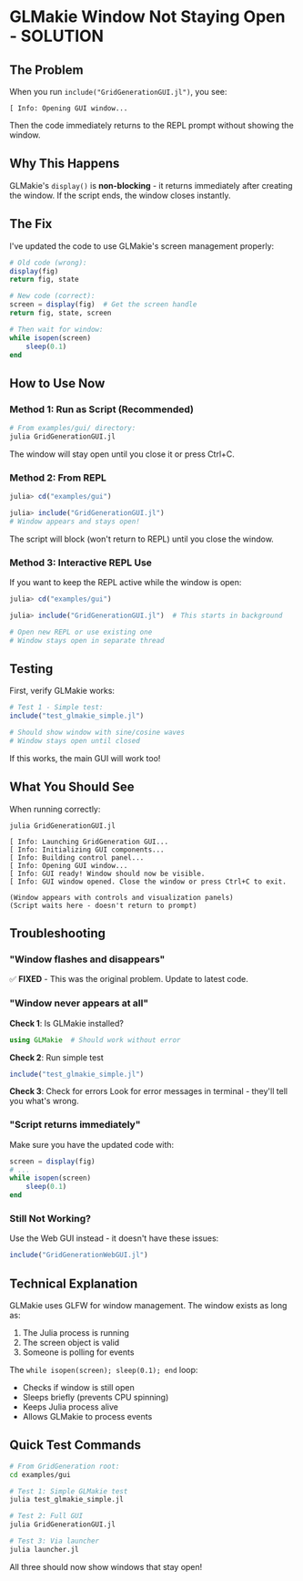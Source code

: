 # GLMakie Window Not Staying Open - SOLUTION

## The Problem

When you run `include("GridGenerationGUI.jl")`, you see:
```
[ Info: Opening GUI window...
```

Then the code immediately returns to the REPL prompt without showing the window.

## Why This Happens

GLMakie's `display()` is **non-blocking** - it returns immediately after creating the window. If the script ends, the window closes instantly.

## The Fix

I've updated the code to use GLMakie's screen management properly:

```julia
# Old code (wrong):
display(fig)
return fig, state

# New code (correct):
screen = display(fig)  # Get the screen handle
return fig, state, screen

# Then wait for window:
while isopen(screen)
    sleep(0.1)
end
```

## How to Use Now

### Method 1: Run as Script (Recommended)
```julia
# From examples/gui/ directory:
julia GridGenerationGUI.jl
```

The window will stay open until you close it or press Ctrl+C.

### Method 2: From REPL
```julia
julia> cd("examples/gui")

julia> include("GridGenerationGUI.jl")
# Window appears and stays open!
```

The script will block (won't return to REPL) until you close the window.

### Method 3: Interactive REPL Use
If you want to keep the REPL active while the window is open:

```julia
julia> cd("examples/gui")

julia> include("GridGenerationGUI.jl")  # This starts in background

# Open new REPL or use existing one
# Window stays open in separate thread
```

## Testing

First, verify GLMakie works:

```julia
# Test 1 - Simple test:
include("test_glmakie_simple.jl")

# Should show window with sine/cosine waves
# Window stays open until closed
```

If this works, the main GUI will work too!

## What You Should See

When running correctly:

```
julia GridGenerationGUI.jl

[ Info: Launching GridGeneration GUI...
[ Info: Initializing GUI components...
[ Info: Building control panel...
[ Info: Opening GUI window...
[ Info: GUI ready! Window should now be visible.
[ Info: GUI window opened. Close the window or press Ctrl+C to exit.

(Window appears with controls and visualization panels)
(Script waits here - doesn't return to prompt)
```

## Troubleshooting

### "Window flashes and disappears"
✅ **FIXED** - This was the original problem. Update to latest code.

### "Window never appears at all"

**Check 1**: Is GLMakie installed?
```julia
using GLMakie  # Should work without error
```

**Check 2**: Run simple test
```julia
include("test_glmakie_simple.jl")
```

**Check 3**: Check for errors
Look for error messages in terminal - they'll tell you what's wrong.

### "Script returns immediately"

Make sure you have the updated code with:
```julia
screen = display(fig)
# ...
while isopen(screen)
    sleep(0.1)
end
```

### Still Not Working?

Use the Web GUI instead - it doesn't have these issues:
```julia
include("GridGenerationWebGUI.jl")
```

## Technical Explanation

GLMakie uses GLFW for window management. The window exists as long as:
1. The Julia process is running
2. The screen object is valid
3. Someone is polling for events

The `while isopen(screen); sleep(0.1); end` loop:
- Checks if window is still open
- Sleeps briefly (prevents CPU spinning)
- Keeps Julia process alive
- Allows GLMakie to process events

## Quick Test Commands

```bash
# From GridGeneration root:
cd examples/gui

# Test 1: Simple GLMakie test
julia test_glmakie_simple.jl

# Test 2: Full GUI
julia GridGenerationGUI.jl

# Test 3: Via launcher
julia launcher.jl
```

All three should now show windows that stay open!
